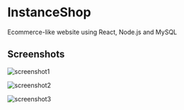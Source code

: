 # InstanceShop

Ecommerce-like website using React, Node.js and MySQL

## Screenshots

![screenshot1](https://user-images.githubusercontent.com/6850971/50582217-47da9700-0e93-11e9-80ac-a956b44658c3.jpg)

![screenshot2](https://user-images.githubusercontent.com/6850971/50582215-47da9700-0e93-11e9-90ad-1981723e67e6.jpg)

![screenshot3](https://user-images.githubusercontent.com/6850971/50582216-47da9700-0e93-11e9-9195-164ff4c8196d.jpg)
